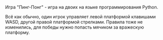 Игра "Пинг-Понг" - игра на двоих на языке программирования Python.

Всё как обычно, один игрок управляет левой платформой клавишами WASD, другой правой платформой стрелками.
Правила тоже не изменились, для победы нужно попасть мячиком за вражескую платформу.
